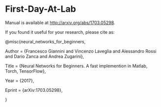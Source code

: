 # First-Day-At-Lab

Manual is available at http://arxiv.org/abs/1703.05298.

If you found it useful for your research, please cite as:

@misc{neural_networks_for_beginners,

Author = {Francesco Giannini and Vincenzo Laveglia and Alessandro Rossi and Dario Zanca and Andrea Zugarini},

Title = {Neural Networks for Beginners. A fast implemention in Matlab, Torch, TensorFlow},

Year = {2017},

Eprint = {arXiv:1703.05298},

}
